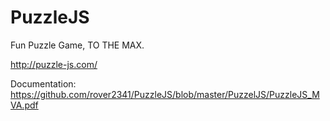 # PuzzleJS

Fun Puzzle Game, TO THE MAX.

http://puzzle-js.com/

Documentation: https://github.com/rover2341/PuzzleJS/blob/master/PuzzelJS/PuzzleJS_MVA.pdf
